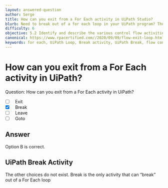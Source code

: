 ```yaml
---
layout: answered-question
author: Serge
title: How can you exit from a For Each activity in UiPath Studio?
blurb: Need to break out of a for each loop in your UiPath program? The break activity is exactly what you need.
difficulty: 6
objective: 5.2 Identify and describe the various control flow activities such as If, Switch, Break, Parallel, While, etc.
canonical: https://www.rpacertified.com//2020/09/09/flow-exit-loop.html
keywords: for each, UiPath Loop, Break activity, UiPath Break, flow control
---
```


<h1>How can you exit from a For Each activity in UiPath?</h1>

Question:  How can you exit from a For Each activity in UiPath?

 - [ ] &nbsp;  Exit
 - [X] &nbsp;  Break
 - [ ] &nbsp;  Leave
 - [ ] &nbsp;  Goto

## Answer

Option B is correct.

<h2>UiPath Break Activity</h2>

The other choices do not exist.  Break is the only activity that can “break” out of a For Each loop

